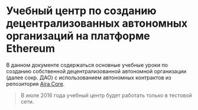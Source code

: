 # Учебный центр по созданию децентрализованных автономных организаций на платформе Ethereum

В данном документе содержаться основные учебные уроки по созданию собственной децентрализованной автономной организации (далее сокр. ДАО) с использованием автономных контрактов из репозитория [Aira Core](https://github.com/airalab/core).

> В июле 2016 года учебный центр будет работать только в тестовой сети.

